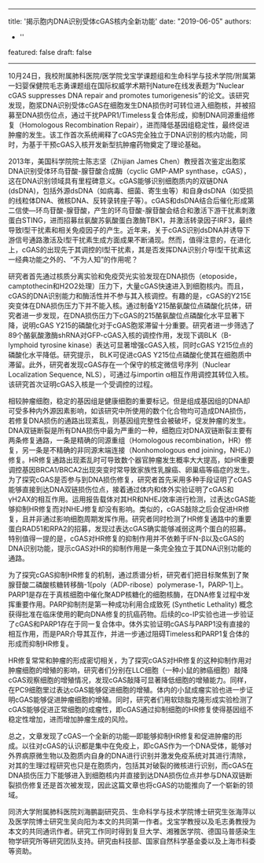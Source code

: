 
---
title: '揭示胞内DNA识别受体cGAS核内全新功能'
date: "2019-06-05"
authors:
- ''

featured: false
draft: false

---

10月24日，我校附属肺科医院/医学院戈宝学课题组和生命科学与技术学院/附属第一妇婴保健院毛志勇课题组在国际权威学术期刊Nature在线发表题为“Nuclear cGAS suppresses DNA repair and promotes tumorigenesis”的论文。该研究发现，胞浆DNA识别受体cGAS在细胞发生DNA损伤时可转位进入细胞核，并被招募至DNA损伤位点，通过干扰PAPR1/Timeless复合体形成，抑制DNA同源重组修复（Homologous Recombination Repair），进而降低基因组稳定性，最终促进肿瘤的发生。该工作首次系统阐释了cGAS完全独立于DNA识别的核内功能，同时，为基于干预cGAS入核开发新型抗肿瘤药物奠定了理论基础。

2013年，美国科学院院士陈志坚（Zhijian James Chen）教授首次鉴定出胞浆DNA识别受体环鸟苷酸-腺苷酸合成酶（cyclic GMP-AMP synthase，cGAS），这在DNA识别领域具有里程碑意义。cGAS能够识别细胞质内的双链DNA (dsDNA)，包括外源dsDNA（如病毒、细菌、寄生虫等）和自身dsDNA（如受损的线粒体DNA、微核DNA、反转录转座子等）。cGAS和dsDNA结合后催化形成第二信使—环鸟苷酸-腺苷酸，产生的环鸟苷酸-腺苷酸会结合和激活下游干扰素刺激蛋白STING，进而招募丝氨酸苏氨酸蛋白激酶TBK1，并激活转录因子IRF3，最终导致I型干扰素和相关免疫因子的产生。近年来，关于cGAS识别dsDNA并诱导下游信号通路激活及I型干扰素生成方面成果不断涌现。然而，值得注意的，在进化上，cGAS的出现先于其调控的I型干扰素，其是否发挥DNA识别介导I型干扰素这一经典功能之外的、“不为人知”的作用呢？

研究者首先通过核质分离实验和免疫荧光实验发现在DNA损伤（etoposide，camptothecin和H2O2处理）压力下，大量cGAS快速进入到细胞核内。而且，cGAS的DNA识别能力和酶活性并不参与其入核调控。有趣的是，cGAS的Y215E突变体在DNA损伤压力下并不能入核。通过制备Y215酪氨酸位点磷酸化抗体，研究者进一步发现，在DNA损伤压力下cGAS的215酪氨酸位点磷酸化水平显著下降，说明cGAS Y215的磷酸化对于cGAS胞浆滞留十分重要。研究者进一步筛选了89个酪氨酸激酶shRNA对GFP-cGAS入核的调控作用，发现下调BLK（B-lymphoid tyrosine kinase）表达可显著增强cGAS入核，同时cGAS Y215位点的磷酸化水平降低。研究提示， BLK可促进cGAS Y215位点磷酸化使其在细胞质中滞留。此外，研究者发现cGAS存在一个保守的核定微信号序列（Nuclear Localization Sequence, NLS），可通过与importin α相互作用调控其转位入核。该研究首次证明cGAS入核是一个受调控的过程。

相较肿瘤细胞，稳定的基因组是健康细胞的重要标记。但是组成基因组的DNA却可受多种内外源因素影响，如该研究中所使用的数个化合物均可造成DNA损伤，若修复DNA损伤的通路出现紊乱，则基因组完整性会被破坏，促发肿瘤的发生。DNA双链断裂是所有DNA损伤中最为严重的一种，细胞应对DNA双链断裂主要有两条修复通路，一条是精确的同源重组（Homologous recombination，HR）修复，另一条是不精确的非同源末端连接（Nonhomologous end joining，NHEJ）修复。HR修复通路出现紊乱时可导致数个器官肿瘤发生概率大大提高，如HR重要调控基因BRCA1/BRCA2出现突变时常导致家族性乳腺癌、卵巢癌等癌症的发生。为了探究cGAS是否参与到DNA损伤修复，研究者首先采用多种手段证明了cGAS能够直接到达DNA双链损伤位点，接着通过体内和体外实验证明了cGAS和γH2AX的相互作用。运用报告载体对其HR和NHEJ效率进行检测，过表达cGAS能够抑制HR修复而对NHEJ修复却没有影响。类似的，cGAS敲除之后会促进HR修复，且并非通过影响细胞周期发挥作用。研究者同时检测了HR修复通路中的重要蛋白RAD51和RPA2的招募，发现过表达cGAS确实能够减弱这两个蛋白的招募。特别值得一提的是，cGAS对HR修复的抑制作用并不依赖于IFN-β以及cGAS的DNA识别功能，提示cGAS对HR的抑制作用是一条完全独立于其DNA识别功能的通路。

为了探究cGAS抑制HR修复的机制，通过质谱分析，研究者们把目标聚焦到了聚腺苷酸二磷酸核糖转移酶-1[poly（ADP-ribose）polymerase-1，PARP-1]上。PARP1是存在于真核细胞中催化聚ADP核糖化的细胞核酶，在DNA修复过程中发挥重要作用。PARP抑制剂是第一种成功利用合成致死 (Synthetic Lethality) 概念获得批准在临床使用的靶向DNA修复的抗癌药物。后续的co-IP实验也进一步验证了cGAS和PARP1存在于同一复合体中。体外实验证明cGAS与PARP1没有直接的相互作用，而是PAR介导其互作，并进一步通过阻碍Timeless和PARP1复合体的形成而抑制HR修复。

HR修复常常和肿瘤的形成密切相关，为了探究cGAS对HR修复的这种抑制作用对肿瘤细胞的增殖的影响，研究者们分别在LLC细胞（一种小鼠的肺癌细胞）敲降cGAS观察细胞的增殖情况，发现cGAS敲降可显著降低细胞的增殖能力。同样，在PC9细胞里过表达cGAS能够促进细胞的增殖。体内的小鼠成瘤实验也进一步证明cGAS能够促进肿瘤细胞的增殖。同时，研究者们用软琼脂克隆形成实验检测了cGAS能够促进正常细胞的成瘤性，即cGAS通过抑制细胞的HR修复使得基因组不稳定性增加，进而增加肿瘤生成的风险。

总之，文章发现了cGAS一个全新的功能—即能够抑制HR修复和促进肿瘤的形成。以往对cGAS的认识都是集中在免疫上，即cGAS作为一个DNA受体，能够对外界病原微生物以及胞质内自身的DNA进行识别并激发免疫系统对其进行清除，对其的生理过程研究也只是在胞质内，包括其对破裂的微核进行识别，而cGAS在DNA损伤压力下能够进入到细胞核内并直接到达DNA损伤位点并参与DNA双链断裂损伤修复还是首次被发现，因此这篇文章也将cGAS的功能推向了一个崭新的领域。

同济大学附属肺科医院刘海鹏副研究员、生命科学与技术学院博士研究生张海萍以及医学院博士研究生吴向阳为本文的共同第一作者。戈宝学教授以及毛志勇教授为本文的共同通讯作者。研究工作同时得到复旦大学、湘雅医学院、德国马普感染生物学研究所等研究团队支持。研究由科技部、国家自然科学基金委以及上海市科委等资助。

